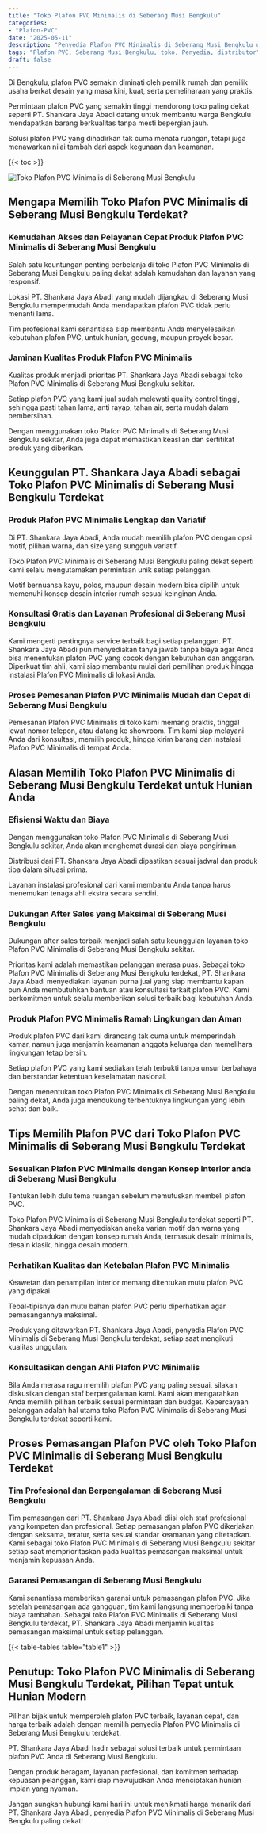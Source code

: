 ```yaml
---
title: "Toko Plafon PVC Minimalis di Seberang Musi Bengkulu"
categories: 
- "Plafon-PVC"
date: "2025-05-11"
description: "Penyedia Plafon PVC Minimalis di Seberang Musi Bengkulu untuk hunian, perkantoran, dan ritel. Plafon terbaik, beragam motif, variasi warna elegan, beserta servis pemasangan dikerjakan oleh teknisi profesional serta jaminan resmi!|Jasa distribusi Plafon PVC Minimalis di Seberang Musi Bengkulu untuk keperluan hunian, office, atau toko, dengan plafon berkualitas dan instalasi oleh tenaga ahli berpengalaman serta garansi resmi.|Pilihan Plafon PVC Minimalis di Seberang Musi Bengkulu yang andal untuk hunian, kantor, dan gerai, dengan plafon terbaik dan penempatan oleh tim profesional serta jaminan resmi.|Penjualan Plafon PVC Minimalis di Seberang Musi Bengkulu untuk rumah, perkantoran, serta gerai, dengan plafon berkualitas dan penempatan dikerjakan oleh tenaga ahli berpengalaman, lengkap dengan kepastian resmi.}"
tags: "Plafon PVC, Seberang Musi Bengkulu, toko, Penyedia, distributor"
draft: false
---
```


Di Bengkulu, plafon PVC semakin diminati oleh pemilik rumah dan pemilik usaha berkat desain yang masa kini, kuat, serta pemeliharaan yang praktis.

Permintaan plafon PVC yang semakin tinggi mendorong toko paling dekat seperti PT. Shankara Jaya Abadi datang untuk membantu warga Bengkulu mendapatkan barang berkualitas tanpa mesti bepergian jauh.

Solusi plafon PVC yang dihadirkan tak cuma menata ruangan, tetapi juga menawarkan nilai tambah dari aspek kegunaan dan keamanan.

{{< toc >}}

![Toko Plafon PVC Minimalis di Seberang Musi Bengkulu](/images/Plafon-PVC/Toko-Plafon-PVC-Minimalis-di-Seberang-Musi-Bengkulu.png)


## Mengapa Memilih Toko Plafon PVC Minimalis di Seberang Musi Bengkulu Terdekat?

### Kemudahan Akses dan Pelayanan Cepat Produk Plafon PVC Minimalis di Seberang Musi Bengkulu

Salah satu keuntungan penting berbelanja di toko Plafon PVC Minimalis di Seberang Musi Bengkulu paling dekat adalah kemudahan dan layanan yang responsif.

Lokasi PT. Shankara Jaya Abadi yang mudah dijangkau di Seberang Musi Bengkulu mempermudah Anda mendapatkan plafon PVC tidak perlu menanti lama.

Tim profesional kami senantiasa siap membantu Anda menyelesaikan kebutuhan plafon PVC, untuk hunian, gedung, maupun proyek besar.

### Jaminan Kualitas Produk Plafon PVC Minimalis

Kualitas produk menjadi prioritas PT. Shankara Jaya Abadi sebagai toko Plafon PVC Minimalis di Seberang Musi Bengkulu sekitar.

Setiap plafon PVC yang kami jual sudah melewati quality control tinggi, sehingga pasti tahan lama, anti rayap, tahan air, serta mudah dalam pembersihan.

Dengan menggunakan toko Plafon PVC Minimalis di Seberang Musi Bengkulu sekitar, Anda juga dapat memastikan keaslian dan sertifikat produk yang diberikan.

## Keunggulan PT. Shankara Jaya Abadi sebagai Toko Plafon PVC Minimalis di Seberang Musi Bengkulu Terdekat

### Produk Plafon PVC Minimalis Lengkap dan Variatif

Di PT. Shankara Jaya Abadi, Anda mudah memilih plafon PVC dengan opsi motif, pilihan warna, dan size yang sungguh variatif.

Toko Plafon PVC Minimalis di Seberang Musi Bengkulu paling dekat seperti kami selalu mengutamakan permintaan unik setiap pelanggan.

Motif bernuansa kayu, polos, maupun desain modern bisa dipilih untuk memenuhi konsep desain interior rumah sesuai keinginan Anda.

### Konsultasi Gratis dan Layanan Profesional di Seberang Musi Bengkulu

Kami mengerti pentingnya service terbaik bagi setiap pelanggan. PT. Shankara Jaya Abadi pun menyediakan tanya jawab tanpa biaya agar Anda bisa menentukan plafon PVC yang cocok dengan kebutuhan dan anggaran. Diperkuat tim ahli, kami siap membantu mulai dari pemilihan produk hingga instalasi Plafon PVC Minimalis di lokasi Anda.

### Proses Pemesanan Plafon PVC Minimalis Mudah dan Cepat di Seberang Musi Bengkulu

Pemesanan Plafon PVC Minimalis di toko kami memang praktis, tinggal lewat nomor telepon, atau datang ke showroom. Tim kami siap melayani Anda dari konsultasi, memilih produk, hingga kirim barang dan instalasi Plafon PVC Minimalis di tempat Anda.

## Alasan Memilih Toko Plafon PVC Minimalis di Seberang Musi Bengkulu Terdekat untuk Hunian Anda

### Efisiensi Waktu dan Biaya

Dengan menggunakan toko Plafon PVC Minimalis di Seberang Musi Bengkulu sekitar, Anda akan menghemat durasi dan biaya pengiriman.

Distribusi dari PT. Shankara Jaya Abadi dipastikan sesuai jadwal dan produk tiba dalam situasi prima.

Layanan instalasi profesional dari kami membantu Anda tanpa harus menemukan tenaga ahli ekstra secara sendiri.

### Dukungan After Sales yang Maksimal di Seberang Musi Bengkulu

Dukungan after sales terbaik menjadi salah satu keunggulan layanan toko Plafon PVC Minimalis di Seberang Musi Bengkulu sekitar.

Prioritas kami adalah memastikan pelanggan merasa puas. Sebagai toko Plafon PVC Minimalis di Seberang Musi Bengkulu terdekat, PT. Shankara Jaya Abadi menyediakan layanan purna jual yang siap membantu kapan pun Anda membutuhkan bantuan atau konsultasi terkait plafon PVC. Kami berkomitmen untuk selalu memberikan solusi terbaik bagi kebutuhan Anda.

### Produk Plafon PVC Minimalis Ramah Lingkungan dan Aman

Produk plafon PVC dari kami dirancang tak cuma untuk memperindah kamar, namun juga menjamin keamanan anggota keluarga dan memelihara lingkungan tetap bersih.

Setiap plafon PVC yang kami sediakan telah terbukti tanpa unsur berbahaya dan berstandar ketentuan keselamatan nasional.

Dengan menentukan toko Plafon PVC Minimalis di Seberang Musi Bengkulu paling dekat, Anda juga mendukung terbentuknya lingkungan yang lebih sehat dan baik.

## Tips Memilih Plafon PVC dari Toko Plafon PVC Minimalis di Seberang Musi Bengkulu Terdekat

### Sesuaikan Plafon PVC Minimalis dengan Konsep Interior anda di Seberang Musi Bengkulu

Tentukan lebih dulu tema ruangan sebelum memutuskan membeli plafon PVC.

Toko Plafon PVC Minimalis di Seberang Musi Bengkulu terdekat seperti PT. Shankara Jaya Abadi menyediakan aneka varian motif dan warna yang mudah dipadukan dengan konsep rumah Anda, termasuk desain minimalis, desain klasik, hingga desain modern.

### Perhatikan Kualitas dan Ketebalan Plafon PVC Minimalis

Keawetan dan penampilan interior memang ditentukan mutu plafon PVC yang dipakai.

Tebal-tipisnya dan mutu bahan plafon PVC perlu diperhatikan agar pemasangannya maksimal.

Produk yang ditawarkan PT. Shankara Jaya Abadi, penyedia Plafon PVC Minimalis di Seberang Musi Bengkulu terdekat, setiap saat mengikuti kualitas unggulan.

### Konsultasikan dengan Ahli Plafon PVC Minimalis

Bila Anda merasa ragu memilih plafon PVC yang paling sesuai, silakan diskusikan dengan staf berpengalaman kami. Kami akan mengarahkan Anda memilih pilihan terbaik sesuai permintaan dan budget. Kepercayaan pelanggan adalah hal utama toko Plafon PVC Minimalis di Seberang Musi Bengkulu terdekat seperti kami.

## Proses Pemasangan Plafon PVC oleh Toko Plafon PVC Minimalis di Seberang Musi Bengkulu Terdekat

### Tim Profesional dan Berpengalaman di Seberang Musi Bengkulu

Tim pemasangan dari PT. Shankara Jaya Abadi diisi oleh staf profesional yang kompeten dan profesional. Setiap pemasangan plafon PVC dikerjakan dengan seksama, teratur, serta sesuai standar keamanan yang ditetapkan. Kami sebagai toko Plafon PVC Minimalis di Seberang Musi Bengkulu sekitar setiap saat memprioritaskan pada kualitas pemasangan maksimal untuk menjamin kepuasan Anda.

### Garansi Pemasangan di Seberang Musi Bengkulu

Kami senantiasa memberikan garansi untuk pemasangan plafon PVC. Jika setelah pemasangan ada gangguan, tim kami langsung memperbaiki tanpa biaya tambahan. Sebagai toko Plafon PVC Minimalis di Seberang Musi Bengkulu terdekat, PT. Shankara Jaya Abadi menjamin kualitas pemasangan maksimal untuk setiap pelanggan.

{{< table-tables table="table1" >}}

## Penutup: Toko Plafon PVC Minimalis di Seberang Musi Bengkulu Terdekat, Pilihan Tepat untuk Hunian Modern

Pilihan bijak untuk memperoleh plafon PVC terbaik, layanan cepat, dan harga terbaik adalah dengan memilih penyedia Plafon PVC Minimalis di Seberang Musi Bengkulu terdekat.

PT. Shankara Jaya Abadi hadir sebagai solusi terbaik untuk permintaan plafon PVC Anda di Seberang Musi Bengkulu.

Dengan produk beragam, layanan profesional, dan komitmen terhadap kepuasan pelanggan, kami siap mewujudkan Anda menciptakan hunian impian yang nyaman.

Jangan sungkan hubungi kami hari ini untuk menikmati harga menarik dari PT. Shankara Jaya Abadi, penyedia Plafon PVC Minimalis di Seberang Musi Bengkulu paling dekat!